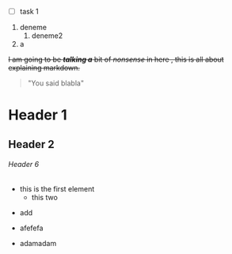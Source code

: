 + [ ] task 1 

1. deneme
   1. deneme2
3. a

~~I am going to be __*talking a*__ bit of *nonsense* in here , this is all about explaining markdown.~~

> "You said blabla"

# Header 1

## Header 2

###### Header 6

- this is the first element
   - this two
* add 
+ afefefa
- adamadam


   

